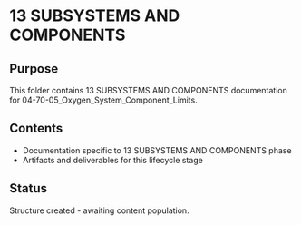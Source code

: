 # 13 SUBSYSTEMS AND COMPONENTS

## Purpose
This folder contains 13 SUBSYSTEMS AND COMPONENTS documentation for 04-70-05_Oxygen_System_Component_Limits.

## Contents
- Documentation specific to 13 SUBSYSTEMS AND COMPONENTS phase
- Artifacts and deliverables for this lifecycle stage

## Status
Structure created - awaiting content population.
